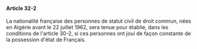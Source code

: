 #### Article 32-2

La nationalité française des personnes de statut civil de droit commun, nées en Algérie avant le 22 juillet 1962, sera tenue pour établie, dans les conditions de l'article 30-2, si ces personnes ont joui de façon constante de la possession d'état de Français.

